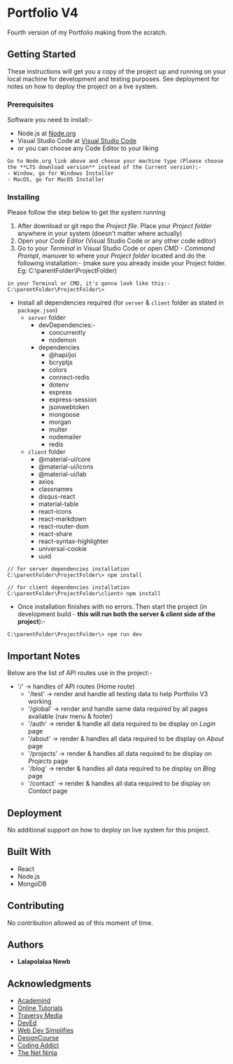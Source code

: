 # Portfolio V4

Fourth version of my Portfolio making from the scratch.

## Getting Started

These instructions will get you a copy of the project up and running on your local machine for development and testing purposes. See deployment for notes on how to deploy the project on a live system.

### Prerequisites

Software you need to install:-

- Node.js at [Node.org](https://nodejs.org/en/download/)
- Visual Studio Code at [Visual Studio Code](https://code.visualstudio.com/)
- or you can choose any Code Editor to your liking

```
Go to Node.org link above and choose your machine type (Please choose the **LTS download version** instead of the Current version):-
- Window, go for Windows Installer
- MacOS, go for MacOS Installer
```

### Installing

Please follow the step below to get the system running

1. After download or git repo the _Project file_. Place your _Project folder_ anywhere in your system (doesn't matter where actually)
2. Open your _Code Editor_ (Visual Studio Code or any other code editor)
3. Go to your _Terminal_ in Visual Studio Code or open _CMD - Command Prompt_, manuver to where your _Project folder_ located and do the following installation:- (make sure you already inside your Project folder. Eg: C:\parentFolder\ProjectFolder)

```
in your Terminal or CMD, it's gonna look like this:-
C:\parentFolder\ProjectFolder\>

```

- Install all dependencies required (for `server` & `client` folder as stated in `package.json`)
  - `server` folder
    - devDependencies:-
      - concurrently
      - nodemon
    - dependencies
      - @hapi/joi
      - bcryptjs
      - colors
      - connect-redis
      - dotenv
      - express
      - express-session
      - jsonwebtoken
      - mongoose
      - morgan
      - multer
      - nodemailer
      - redis
  - `client` folder
    - @material-ui/core
    - @material-ui/icons
    - @material-ui/lab
    - axios
    - classnames
    - disqus-react
    - material-table
    - react-icons
    - react-markdown
    - react-router-dom
    - react-share
    - react-syntax-highlighter
    - universal-cookie
    - uuid

```
// for server dependencies installation
C:\parentFolder\ProjectFolder\> npm install

// for client dependencies installation
C:\parentFolder\ProjectFolder\client> npm install
```

- Once installation finishes with no errors. Then start the project (in development build - **this will run both the server & client side of the project**):-

```
C:\parentFolder\ProjectFolder\> npm run dev
```

## Important Notes

Below are the list of API routes use in the project:-

- '/' -> handles of API routes (Home route)
  - '/test' -> render and handle all testing data to help Portfolio V3 working
  - '/global' -> render and handle same data required by all pages available (nav menu & footer)
  - '/auth' -> render & handle all data required to be display on _Login_ page
  - '/about' -> render & handles all data required to be display on _About_ page
  - '/projects' -> render & handles all data required to be display on _Projects_ page
  - '/blog' -> render & handles all data required to be display on _Blog_ page
  - '/contact' -> render & handles all data required to be display on _Contact_ page

## Deployment

No additional support on how to deploy on live system for this project.

## Built With

- React
- Node.js
- MongoDB

## Contributing

No contribution allowed as of this moment of time.

## Authors

- **Lalapolalaa Newb**

## Acknowledgments

- [Academind](https://www.youtube.com/channel/UCSJbGtTlrDami-tDGPUV9-w)
- [Online Tutorials](https://www.youtube.com/channel/UCbwXnUipZsLfUckBPsC7Jog)
- [Traversy Media](https://www.youtube.com/channel/UC29ju8bIPH5as8OGnQzwJyA)
- [DevEd](https://www.youtube.com/channel/UClb90NQQcskPUGDIXsQEz5Q)
- [Web Dev Simplifies](https://www.youtube.com/channel/UCFbNIlppjAuEX4znoulh0Cw)
- [DesignCourse](https://www.youtube.com/channel/UCVyRiMvfUNMA1UPlDPzG5Ow)
- [Coding Addict](https://www.youtube.com/channel/UCMZFwxv5l-XtKi693qMJptA)
- [The Net Ninja](https://www.youtube.com/channel/UCW5YeuERMmlnqo4oq8vwUpg)
